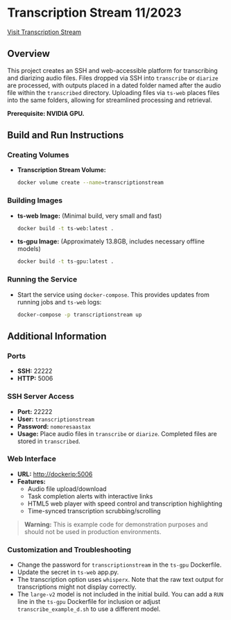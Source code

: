 
# Transcription Stream 11/2023
[Visit Transcription Stream](https://transcription.stream)

## Overview
This project creates an SSH and web-accessible platform for transcribing and diarizing audio files. Files dropped via SSH into `transcribe` or `diarize` are processed, with outputs placed in a dated folder named after the audio file within the `transcribed` directory. Uploading files via `ts-web` places files into the same folders, allowing for streamlined processing and retrieval.

**Prerequisite: NVIDIA GPU.**

## Build and Run Instructions

### Creating Volumes
- **Transcription Stream Volume:**
  ```bash
  docker volume create --name=transcriptionstream
  ```

### Building Images
- **ts-web Image:** (Minimal build, very small and fast)
  ```bash
  docker build -t ts-web:latest .
  ```
- **ts-gpu Image:** (Approximately 13.8GB, includes necessary offline models)
  ```bash
  docker build -t ts-gpu:latest .
  ```

### Running the Service
- Start the service using `docker-compose`. This provides updates from running jobs and `ts-web` logs:
  ```bash
  docker-compose -p transcriptionstream up
  ```

## Additional Information

### Ports
- **SSH:** 22222
- **HTTP:** 5006

### SSH Server Access
- **Port:** 22222
- **User:** `transcriptionstream`
- **Password:** `nomoresaastax`
- **Usage:** Place audio files in `transcribe` or `diarize`. Completed files are stored in `transcribed`.

### Web Interface
- **URL:** [http://dockerip:5006](http://dockerip:5006)
- **Features:**
  - Audio file upload/download
  - Task completion alerts with interactive links
  - HTML5 web player with speed control and transcription highlighting
  - Time-synced transcription scrubbing/scrolling

> **Warning:** This is example code for demonstration purposes and should not be used in production environments.

### Customization and Troubleshooting
- Change the password for `transcriptionstream` in the `ts-gpu` Dockerfile.
- Update the secret in `ts-web` app.py.
- The transcription option uses `whisperx`. Note that the raw text output for transcriptions might not display correctly.
- The `large-v2` model is not included in the initial build. You can add a `RUN` line in the `ts-gpu` Dockerfile for inclusion or adjust `transcribe_example_d.sh` to use a different model.
